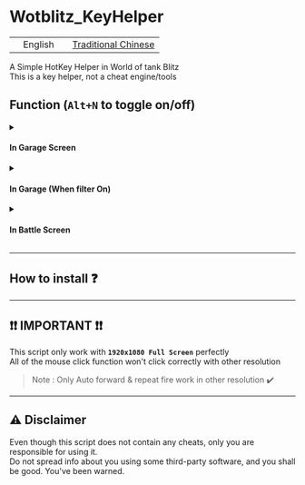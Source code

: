# Wotblitz_KeyHelper
<table>
  <tr>
    <td valign="center"><img src="https://github.com/jdecked/twemoji/blob/main/assets/svg/1f1fa-1f1f8.svg" width="16"/>English</a></td>
    <td valign="center"><a href="README_CNT.md"><img src="https://github.com/jdecked/twemoji/blob/main/assets/svg/1f1f9-1f1fc.svg" width="16"/>Traditional Chinese</a></td>
  </tr>
</table>

A Simple HotKey Helper in World of tank Blitz \
This is a key helper, not a cheat engine/tools

## Function (`Alt+N` to toggle on/off) 
<details>
<summary><h4>In Garage Screen</h4></summary>

| Key | Functions | |||||||
| :--: | :-- | :--: | :--: | :--: | :--: | :--: | :--: | :--: |
| `` ` `` | Profile |
| `~` | Store |
| `Shift + M` | Mail |
| `T` | Tech Tree |
| `M` | Mission |
| `Shift + S` | Storage |
| `C` | Chat |
| `Alt + C` | Clan |
| `P` | Platoon[^plat] | 
| `Shift + T` | Tournament |
| `R` | Tranning Room |
| `Shift + C` | Communities |
| `S` | Setting |
| `Space` | Select Game Mode |
| `Shift + 1~7`| --------------------> | 1 | 2 | 3 | 4 | 5 | 6 | 7 |
| ------------- | -------------------- | Crew | Tank Rank | Camo | Consumables | Provisions | Ammo | Equipment |
[^plat]: Since filter and side menu in same screen, Capslock On with `Pinned tank` | Off with open platoon
</details>

<details> 
<summary><h4>In Garage (When filter On)</h4></summary>

| Key | Functions | Note |
| :--: | :-- | :-- |
| `1~0` | Select tier |
| `Capslock[On]` + `1~9` | Select Nation \[USA/German/USSR/UK/JP/CN/FC/EU/SP\] |
| `H`/`J`/`K`/`L` | Select Tank Type \[LT/MT/HT/TD\]|
| `Capslock[On]` + `P` | Select Pinned Tank | Capslock on to choose pinned, </br>otherwise open platoon[^plat] |
</details>

<details>
  <summary><h4>In Battle Screen</h4></summary>

| Key | Functions | Note |
| :--: | :-- | :-- |
| Hold `` ` `` 0.3s | Auto Forward | Press `W`/`S` to take over control |
| `NumPad 1~9` | Select Sector | Only Work with Mid/Big size map |
| Hold `MButton` </br>(Mouse Mid Button) | Continuous Fire | For autoloader tank |
</details>

***
## How to install ❓


***
## ❗❗ IMPORTANT ❗❗
This script only work with **`1920x1080 Full Screen`** perfectly \
All of the mouse click function won't click correctly with other resolution
> Note : Only Auto forward & repeat fire work in other resolution ✔️

***
## ⚠️ Disclaimer
Even though this script does not contain any cheats, only you are responsible for using it. \
Do not spread info about you using some third-party software, and you shall be good. You've been warned.
